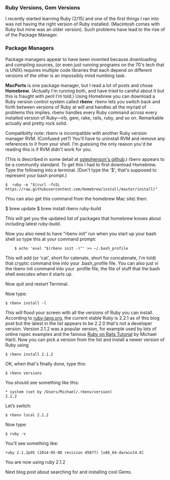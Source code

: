 ### Ruby Versions, Gem Versions
I recently started learning Ruby (2/15) and one of the first things I ran into was not having the right version of Ruby installed.  (Macintosh comes with Ruby but mine was an older version).  Such problems have lead to the rise of of the Package Manager. 

### Package Managers
Package managers appear to have been invented because downloading and compiling sources, (or even just running programs on the 70's tech that is UNIX) requires multiple code libraries that each depend on different versions of the other is an impossibly mind numbing task.

**MacPorts** is one package manager, but I read a lot of posts and chose **Homebrew**. (Actually I'm running both, and have tried to careful about it but this is fraught with peril I'm told.) Using Homebrew you can download a Ruby version control system called **rbenv**.   rbenv lets you switch back and forth between versions of Ruby at will and handles all the myriad of problems this implies.  rbenv handles every Ruby command across every installed version of Ruby—irb, gem, rake, rails, ruby, and so on. Remarkable actually and pretty rock solid.

Compatibility note: rbenv is incompatible with another Ruby version manager RVM. (Confused yet?) You'll have to uninstall RVM and remove any references to it from your shell.  I'm guessing the only reason you'd be reading this is if RVM didn't work for you.

(This is described in some detail at [sstephenson's github](https://github.com/sstephenson/rbenv).) rbenv appears to be a community standard. To get this I had to first download Homebrew. Type the following into a terminal.  (Don't type the '$', that's supposed to represent your bash prompt.)


    $  ruby -e "$(curl -fsSL https://raw.githubusercontent.com/Homebrew/install/master/install)"

(You can also get this command from the homebrew Mac site) then:

   $   brew update
   $   brew install rbenv ruby-build

   
  This will get you the updated list of packages that homebrew knows about including latest ruby-build.  
  
  Now you also need to have "rbenv init" run when you start up your bash shell so type this at your command prompt:

	    $ echo 'eval "$(rbenv init -)"' >> ~/.bash_profile


This will add (or 'cat', short for catenate, short for concatenate, I'm told) that cryptic command line into your .bash_profile file.  You can also just vi the rbenv init command into your .profile file, the file of stuff that the bash shell executes when it starts up. 

Now quit and restart Terminal. 

Now type: 

    $ rbenv install -l
    
This will flood your screen with all the versions of Ruby you can install.  According to [ruby-lang,org](https://www.ruby-lang.org/en/downloads/), the current stable Ruby is 2.2.1 as of this blog post but the latest in the list appears to be 2.2.0 that's not a developer version.  Version 2.1.2 was a popular version, for example used by lots of online rspec examples and the famous [Ruby on Rails Tutorial](https://www.railstutorial.org/book) by Michael Hartl.  Now you can pick a version from the list and install a newer version of Ruby using 

    $ rbenv install 2.1.2

OK, when that's finally done, type this:

	$ rbenv versions

You should see something like this:

    * system (set by /Users/Michael/.rbenv/version)
    2.1.2


Let’s switch:

	$ rbenv local 2.1.2

Now type: 

	$ ruby -v

You’ll see something like: 

 	ruby 2.1.2p95 (2014-05-08 revision 45877) [x86_64-darwin14.0]

You are now using ruby 2.1.2

Next blog post about searching for and installing cool Gems.